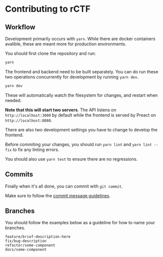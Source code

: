 # Contributing to rCTF

## Workflow

Development primarily occurs with `yarn`. While there are docker containers avalible, these are meant more for production environments.

You should first clone the repository and run:

```bash
yarn
```

The frontend and backend need to be built separately. You can do run these two operations concurrently for development by running `yarn dev`.

```bash
yarn dev
```

These will automatically watch the filesystem for changes, and restart when needed.

**Note that this will start two servers**. The API listens on `http://localhost:3000` by default while the frontend is served by Preact on `http://localhost:8080`.

There are also two development settings you have to change to develop the frontend.

Before commiting your changes, you should run `yarn lint` and `yarn lint --fix` to fix any linting errors.

You should also use `yarn test` to ensure there are no regressions.

## Commits

Finally when it's all done, you can commit with `git commit`.

Make sure to follow the [commit message guidelines](https://github.com/angular/angular.js/blob/master/DEVELOPERS.md#-git-commit-guidelines).

## Branches

You should follow the examples below as a guideline for how to name your branches.

```
feature/brief-description-here
fix/bug-description
refactor/some-component
docs/some-component
```
